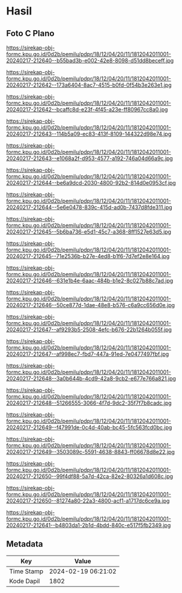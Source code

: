 # Hasil

## Foto C Plano

https://sirekap-obj-formc.kpu.go.id/0d2b/pemilu/pdpr/18/12/04/20/11/1812042011001-20240217-212640--b55bad3b-e002-42e8-8098-d51dd8beceff.jpg

https://sirekap-obj-formc.kpu.go.id/0d2b/pemilu/pdpr/18/12/04/20/11/1812042011001-20240217-212642--173a6404-8ac7-4515-b0fd-0f54b3e263e1.jpg

https://sirekap-obj-formc.kpu.go.id/0d2b/pemilu/pdpr/18/12/04/20/11/1812042011001-20240217-212642--bcaffc8d-e23f-4f45-a23e-ff80967cc8a0.jpg

https://sirekap-obj-formc.kpu.go.id/0d2b/pemilu/pdpr/18/12/04/20/11/1812042011001-20240217-212643--114b5a09-ec83-413f-8109-144322d98e74.jpg

https://sirekap-obj-formc.kpu.go.id/0d2b/pemilu/pdpr/18/12/04/20/11/1812042011001-20240217-212643--e1068a2f-d953-4577-a192-746a04d66a9c.jpg

https://sirekap-obj-formc.kpu.go.id/0d2b/pemilu/pdpr/18/12/04/20/11/1812042011001-20240217-212644--be6a9dcd-2030-4800-92b2-814d0e0953cf.jpg

https://sirekap-obj-formc.kpu.go.id/0d2b/pemilu/pdpr/18/12/04/20/11/1812042011001-20240217-212644--5e6e0478-839c-415d-ad0b-7437d8fde311.jpg

https://sirekap-obj-formc.kpu.go.id/0d2b/pemilu/pdpr/18/12/04/20/11/1812042011001-20240217-212645--5b6ba736-e5d1-45c7-a368-8ff1527e63d5.jpg

https://sirekap-obj-formc.kpu.go.id/0d2b/pemilu/pdpr/18/12/04/20/11/1812042011001-20240217-212645--71e2536b-b27e-4ed8-b1f6-7d7ef2e8e164.jpg

https://sirekap-obj-formc.kpu.go.id/0d2b/pemilu/pdpr/18/12/04/20/11/1812042011001-20240217-212646--631e1b4e-6aac-484b-b1e2-8c027b88c7ad.jpg

https://sirekap-obj-formc.kpu.go.id/0d2b/pemilu/pdpr/18/12/04/20/11/1812042011001-20240217-212646--50ce877d-1dae-48e8-b576-c6a9cc656d0e.jpg

https://sirekap-obj-formc.kpu.go.id/0d2b/pemilu/pdpr/18/12/04/20/11/1812042011001-20240217-212647--af9293b5-2508-4efc-b676-22b1264b055f.jpg

https://sirekap-obj-formc.kpu.go.id/0d2b/pemilu/pdpr/18/12/04/20/11/1812042011001-20240217-212647--af998ec7-fbd7-447a-91ed-7e0477497fbf.jpg

https://sirekap-obj-formc.kpu.go.id/0d2b/pemilu/pdpr/18/12/04/20/11/1812042011001-20240217-212648--3a0b644b-4cd9-42a8-9cb2-e677e766a821.jpg

https://sirekap-obj-formc.kpu.go.id/0d2b/pemilu/pdpr/18/12/04/20/11/1812042011001-20240217-212648--51266555-3066-4f7d-9dc2-35f7f7b8cadc.jpg

https://sirekap-obj-formc.kpu.go.id/0d2b/pemilu/pdpr/18/12/04/20/11/1812042011001-20240217-212649--f47991de-0c4d-40ab-bc45-5fc563fcd0bc.jpg

https://sirekap-obj-formc.kpu.go.id/0d2b/pemilu/pdpr/18/12/04/20/11/1812042011001-20240217-212649--3503089c-5591-4638-8843-ff06678d8e22.jpg

https://sirekap-obj-formc.kpu.go.id/0d2b/pemilu/pdpr/18/12/04/20/11/1812042011001-20240217-212650--99f4df88-5a7d-42ca-82e2-80326a1d608c.jpg

https://sirekap-obj-formc.kpu.go.id/0d2b/pemilu/pdpr/18/12/04/20/11/1812042011001-20240217-212650--81274a80-22a3-4800-acf1-a1717dc6ce9a.jpg

https://sirekap-obj-formc.kpu.go.id/0d2b/pemilu/pdpr/18/12/04/20/11/1812042011001-20240217-212641--b4803da1-2b1d-4bdd-840c-e517f5fb2349.jpg


## Metadata

| Key        | Value               |
| ---------- | ------------------- |
| Time Stamp | 2024-02-19 06:21:02 |
| Kode Dapil | 1802                |



